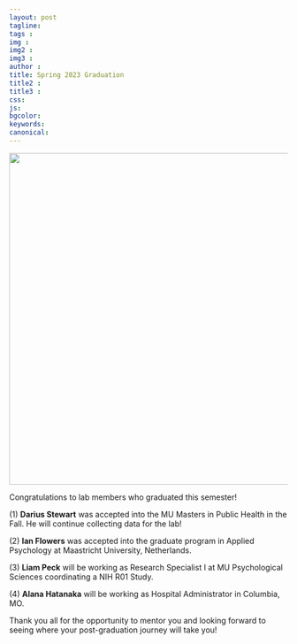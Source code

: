 ```yaml
---
layout: post
tagline: 
tags : 
img : 
img2 :
img3 : 
author : 
title: Spring 2023 Graduation
title2 : 
title3 : 
css: 
js: 
bgcolor: 
keywords: 
canonical:
---
```


<a href="/2023/05/14/Undergrads.html"><span class="image small"><img src="/assets/images/news/Spring2023_Graduation.png" width="600"/></span></a>

<p class="lead"> Congratulations to lab members who graduated this semester! </p>

(1) **Darius Stewart** was accepted into the MU Masters in Public Health in the Fall. He will continue collecting data for the lab! 

(2) **Ian Flowers** was accepted into the graduate program in Applied Psychology at Maastricht University, Netherlands.

(3) **Liam Peck** will be working as Research Specialist I at MU Psychological Sciences coordinating a NIH R01 Study.

(4) **Alana Hatanaka** will be working as Hospital Administrator in Columbia, MO. 


Thank you all for the opportunity to mentor you and looking forward to seeing where your post-graduation journey will take you!


 
